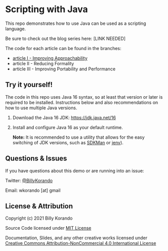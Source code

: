 # Scripting with Java

This repo demonstrates how to use Java can be used as a scripting language. 

Be sure to check out the blog series here: [LINK NEEDED]

The code for each article can be found in the branches:

* [article I - Improving Approachability](https://billykorando.com/2021/05/11/scripting-with-java-i/)
* article II - Reducing Formality
* article III - Improving Portability and Performance

## Try it yourself!

The code in this repo uses Java 16 syntax, so at least that version or later is required to be installed. Instructions below and also recommendations on how  to use multiple Java versions. 

1. Download the Java 16 JDK: https://jdk.java.net/16

2. Install and configure Java 16 as your default runtime.

	**Note:** It is recommended to use a utility that allows for the easy switching of JDK versions, such as [SDKMan](https://sdkman.io/) or [jenv](https://www.jenv.be/)).


## Questions & Issues

If you have questions about this demo or are running into an issue:

Twitter: [@BillyKorando](https://twitter.com/BillyKorando) 

Email: wkorando [at] gmail

## License & Attribution

Copyright (c) 2021 Billy Korando 

Source Code licensed under [MIT License](LICENSE)

Documentation, Slides, and any other creative works licensed under [Creative Commons Attribution-NonCommercial 4.0 International License](LICENSE.md)
